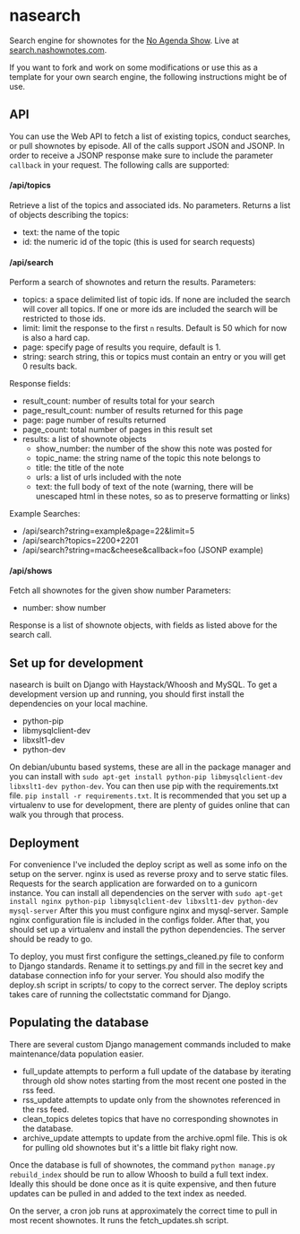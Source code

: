 nasearch
========

Search engine for shownotes for the [No Agenda Show](http://www.noagendashow.com/). Live at [search.nashownotes.com](http://search.nashownotes.com).

If you want to fork and work on some modifications or use this as a template for your own search engine, the following instructions might be of use.

API
----------------------
You can use the Web API to fetch a list of existing topics, conduct searches, or pull shownotes by episode.
All of the calls support JSON and JSONP.
In order to receive a JSONP response make sure to include the parameter `callback` in your request.
The following calls are supported:

#### /api/topics

Retrieve a list of the topics and associated ids.
No parameters.
Returns a list of objects describing the topics:

+ text: the name of the topic
+ id: the numeric id of the topic (this is used for search requests)

#### /api/search

Perform a search of shownotes and return the results.
Parameters:

 + topics: a space delimited list of topic ids. If none are included the search will cover all topics. If one or more ids are included the search will be restricted to those ids.
 + limit: limit the response to the first `n` results. Default is 50 which for now is also a hard cap.
 + page: specify page of results you require, default is 1.
 + string: search string, this or topics must contain an entry or you will get 0 results back.

 Response fields:

 + result_count: number of results total for your search
 + page_result_count: number of results returned for this page
 + page: page number of results returned
 + page_count: total number of pages in this result set
 + results: a list of shownote objects
   + show_number: the number of the show this note was posted for
   + topic_name: the string name of the topic this note belongs to
   + title: the title of the note
   + urls: a list of urls included with the note
   + text: the full body of text of the note (warning, there will be unescaped html in these notes, so as to preserve formatting or links)

Example Searches:

 + /api/search?string=example&page=22&limit=5
 + /api/search?topics=2200+2201
 + /api/search?string=mac&cheese&callback=foo (JSONP example)

#### /api/shows

Fetch all shownotes for the given show number
Parameters:

 + number: show number

 Response is a list of shownote objects, with fields as listed above for the search call.

Set up for development
----------------------
nasearch is built on Django with Haystack/Whoosh and MySQL.
To get a development version up and running, you should first install the dependencies on your local machine.

+ python-pip
+ libmysqlclient-dev
+ libxslt1-dev
+ python-dev

On debian/ubuntu based systems, these are all in the package manager and you can install with `sudo apt-get install python-pip libmysqlclient-dev libxslt1-dev python-dev`. You can then use pip with the requirements.txt file. `pip install -r requirements.txt`. It is recommended that you set up a virtualenv to use for development, there are plenty of guides online that can walk you through that process.

Deployment
------------
For convenience I've included the deploy script as well as some info on the setup on the server. nginx is used as reverse proxy and to serve static files. Requests for the search application are forwarded on to a gunicorn instance.
You can install all dependencies on the server with `sudo apt-get install nginx python-pip libmysqlclient-dev libxslt1-dev python-dev mysql-server`
After this you must configure nginx and mysql-server. Sample nginx configuration file is included in the configs folder.
After that, you should set up a virtualenv and install the python dependencies. The server should be ready to go.

To deploy, you must first configure the settings_cleaned.py file to conform to Django standards. Rename it to settings.py and fill in the secret key and database connection info for your server. You should also modify the deploy.sh script in scripts/ to copy to the correct server. The deploy scripts takes care of running the collectstatic command for Django.

Populating the database
-----------
There are several custom Django management commands included to make maintenance/data population easier.

+ full_update attempts to perform a full update of the database by iterating through old show notes starting from the most recent one posted in the rss feed.
+ rss_update attempts to update only from the shownotes referenced in the rss feed.
+ clean_topics deletes topics that have no corresponding shownotes in the database.
+ archive_update attempts to update from the archive.opml file. This is ok for pulling old shownotes but it's a little bit flaky right now.

Once the database is full of shownotes, the command `python manage.py rebuild_index` should be run to allow Whoosh to build a full text index. Ideally this should be done once as it is quite expensive, and then future updates can be pulled in and added to the text index as needed.

On the server, a cron job runs at approximately the correct time to pull in most recent shownotes. It runs the fetch_updates.sh script.
